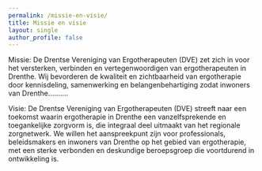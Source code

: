 ```yaml
---
permalink: /missie-en-visie/
title: Missie en visie
layout: single
author_profile: false
---
```

Missie:
De Drentse Vereniging van Ergotherapeuten (DVE) zet zich in voor het versterken,
verbinden en vertegenwoordigen van ergotherapeuten in Drenthe. Wij bevorderen de
kwaliteit en zichtbaarheid van ergotherapie door kennisdeling, samenwerking en
belangenbehartiging zodat inwoners van Drenthe..........

Visie:
De Drentse Vereniging van Ergotherapeuten (DVE) streeft naar een toekomst waarin
ergotherapie in Drenthe een vanzelfsprekende en toegankelijke zorgvorm is, die integraal
deel uitmaakt van het regionale zorgnetwerk. We willen het aanspreekpunt zijn voor 
professionals, beleidsmakers en inwoners van Drenthe op het gebied van ergotherapie, met
een sterke verbonden en deskundige beroepsgroep die voortdurend in ontwikkeling is.
